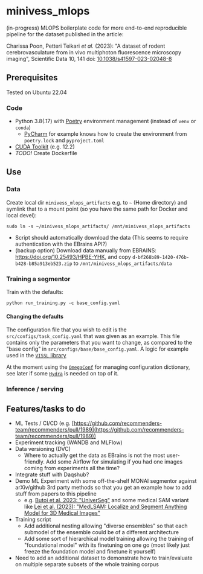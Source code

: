 # minivess_mlops

(in-progress) MLOPS boilerplate code for more end-to-end reproducible pipeline for the dataset published in the article:

Charissa Poon, Petteri Teikari _et al._ (2023): 
"A dataset of rodent cerebrovasculature from in vivo multiphoton fluorescence microscopy imaging", 
Scientific Data 10, 141 doi: [10.1038/s41597-023-02048-8](https://doi.org/10.1038/s41597-023-02048-8)

## Prerequisites

Tested on Ubuntu 22.04 

### Code

* Python 3.8(.17) with [Poetry](https://python-poetry.org/) environment management (instead of `venv` or `conda`)
  * [PyCharm](https://www.jetbrains.com/help/pycharm/poetry.html#poetry-env) for example knows how to create the environment from `poetry.lock` and `pyproject.toml` 
* [CUDA Toolkit](https://developer.nvidia.com/cuda-downloads?target_os=Linux&target_arch=x86_64&Distribution=Ubuntu&target_version=22.04&target_type=deb_local) (e.g. 12.2)
* _TODO!_ Create Dockerfile

## Use

### Data

Create local dir `minivess_mlops_artifacts` e.g. to `~` (Home directory) and symlink that to 
a mount point (so you have the same path for Docker and local devel):

```
sudo ln -s ~/minivess_mlops_artifacts/ /mnt/minivess_mlops_artifacts
```

* Script should automatically download the data (This seems to require authentication with the EBrains API?)
* (backup option) Download data manually from EBRAINS: https://doi.org/10.25493/HPBE-YHK, and copy `d-bf268b89-1420-476b-b428-b85a913eb523.zip` to `/mnt/minivess_mlops_artifacts/data`


### Training a segmentor

Train with the defaults:

```
python run_training.py -c base_config.yaml
```

#### Changing the defaults

The configuration file that you wish to edit is the 
`src/configs/task_config.yaml` that was given as an example. 
This file contains only the parameters that you want to change, 
as compared to the "base config" in `src/configs/base/base_config.yaml`.
A logic for example used in the [`VISSL` library](https://colab.research.google.com/github/facebookresearch/vissl/blob/stable/tutorials/Understanding_VISSL_Training_and_YAML_Config.ipynb)

At the moment using the [`OmegaConf`](https://omegaconf.readthedocs.io/) for managing configuration dictionary, see later if some [`Hydra`](https://hydra.cc/) is needed on top of it. 

### Inference / serving

## Features/tasks to do

* ML Tests / CI/CD (e.g. [https://github.com/recommenders-team/recommenders/pull/1989](https://github.com/recommenders-team/recommenders/pull/1989))
* Experiment tracking (WANDB and MLFlow)
* Data versioning (DVC)
  * Where to actually get the data as EBrains is not the most user-friendly. Add some Airflow for simulating if you had one images coming from experiments all the time?
* Integrate stuff with Daqshub?
* Demo ML Experiment with some off-the-shelf MONAI segmentor against arXiv/github 3rd party methods so that you get an example how to add stuff from papers to this pipeline
  * e.g. [Butoi et al. 2023: "UniverSeg"](https://universeg.csail.mit.edu/) and some medical SAM variant like [Lei et al. (2023): "MedLSAM: Localize and Segment Anything Model for 3D Medical Images"](https://github.com/openmedlab/MedLSAM)
* Training script
  * Add additional nesting allowing "diverse ensembles" so that each submodel of the ensemble could be of a different architecture
  * Add some sort of hierarchical model training allowing the training of "foundational model" with its finetuning on one go (most likely just freeze the foundation model and finetune it yourself)
* Need to add an additional dataset to demonstrate how to train/evaluate on multiple separate subsets of the whole training corpus